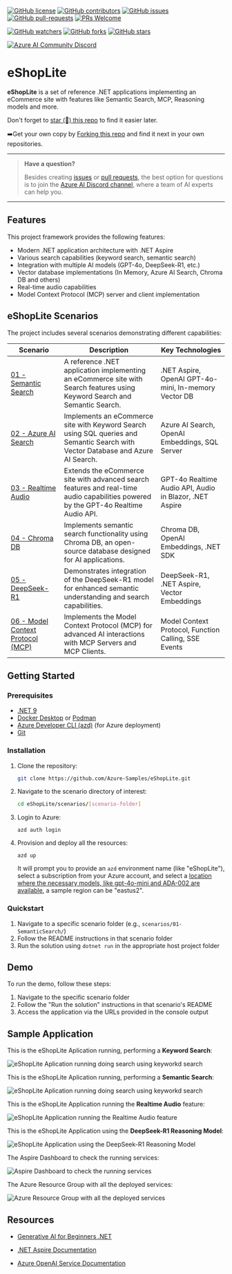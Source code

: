 [![GitHub license](https://img.shields.io/github/license/azure-samples/eshoplite.svg)](https://github.com/azure-samples/eshoplite/blob/main/LICENSE)
[![GitHub contributors](https://img.shields.io/github/contributors/azure-samples/eshoplite.svg)](https://github.com/azure-samples/eshoplite/graphs/contributors/)
[![GitHub issues](https://img.shields.io/github/issues/azure-samples/eshoplite.svg)](https://github.com/azure-samples/eshoplite/issues/)
[![GitHub pull-requests](https://img.shields.io/github/issues-pr/azure-samples/eshoplite.svg)](https://github.com/azure-samples/eshoplite/pulls/)
[![PRs Welcome](https://img.shields.io/badge/PRs-welcome-brightgreen.svg?style=flat-square)](http://makeapullrequest.com)

[![GitHub watchers](https://img.shields.io/github/watchers/azure-samples/eshoplite.svg?style=social&label=Watch)](https://github.com/azure-samples/eshoplite/watchers/)
[![GitHub forks](https://img.shields.io/github/forks/azure-samples/eshoplite.svg?style=social&label=Fork)](https://github.com/azure-samples/eshoplite/network/)
[![GitHub stars](https://img.shields.io/github/stars/azure-samples/eshoplite.svg?style=social&label=Star)](https://github.com/azure-samples/eshoplite/stargazers/)

[![Azure AI Community Discord](https://dcbadge.vercel.app/api/server/ByRwuEEgH4)](https://discord.com/invite/ByRwuEEgH4)

# eShopLite

**eShopLite** is a set of reference .NET applications implementing an eCommerce site with features like Semantic Search, MCP, Reasoning models and more.

Don't forget to [star (🌟) this repo](https://docs.github.com/en/get-started/exploring-projects-on-github/saving-repositories-with-stars) to find it easier later.

➡️Get your own copy by [Forking this repo](https://github.com/azure-samples/eshoplite/fork) and find it next in your own repositories.

---

> **Have a question?**
> 
> Besides creating [issues](https://github.com/azure-samples/eshoplite/issues) or [pull requests](https://github.com/azure-samples/eshoplite/pulls), the best option for questions is to join the [Azure AI Discord channel](https://discord.com/invite/ByRwuEEgH4), where a team of AI experts can help you.

---

## Features

This project framework provides the following features:

* Modern .NET application architecture with .NET Aspire
* Various search capabilities (keyword search, semantic search)
* Integration with multiple AI models (GPT-4o, DeepSeek-R1, etc.)
* Vector database implementations (In Memory, Azure AI Search, Chroma DB and others)
* Real-time audio capabilities
* Model Context Protocol (MCP) server and client implementation

## eShopLite Scenarios

The project includes several scenarios demonstrating different capabilities:

| Scenario | Description | Key Technologies |
|----------|-------------|-----------------|
| [01 - Semantic Search](./scenarios/01-SemanticSearch/) | A reference .NET application implementing an eCommerce site with Search features using Keyword Search and Semantic Search. | .NET Aspire, OpenAI GPT-4o-mini, In-memory Vector DB |
| [02 - Azure AI Search](./scenarios/02-AzureAISearch/) | Implements an eCommerce site with Keyword Search using SQL queries and Semantic Search with Vector Database and Azure AI Search. | Azure AI Search, OpenAI Embeddings, SQL Server |
| [03 - Realtime Audio](./scenarios/03-RealtimeAudio/) | Extends the eCommerce site with advanced search features and real-time audio capabilities powered by the GPT-4o Realtime Audio API. | GPT-4o Realtime Audio API, Audio in Blazor, .NET Aspire |
| [04 - Chroma DB](./scenarios/04-chromadb/) | Implements semantic search functionality using Chroma DB, an open-source database designed for AI applications. | Chroma DB, OpenAI Embeddings, .NET SDK |
| [05 - DeepSeek-R1](./scenarios/05-deepseek/) | Demonstrates integration of the DeepSeek-R1 model for enhanced semantic understanding and search capabilities. | DeepSeek-R1, .NET Aspire, Vector Embeddings |
| [06 - Model Context Protocol (MCP)](./scenarios/06-mcp/) | Implements the Model Context Protocol (MCP) for advanced AI interactions with MCP Servers and MCP Clients. | Model Context Protocol, Function Calling, SSE Events |

## Getting Started

### Prerequisites

- [.NET 9](https://dotnet.microsoft.com/download/dotnet/9.0)
- [Docker Desktop](https://www.docker.com/products/docker-desktop/) or [Podman](https://podman.io/)
- [Azure Developer CLI (azd)](https://aka.ms/install-azd) (for Azure deployment)
- [Git](https://git-scm.com/downloads)

### Installation

1. Clone the repository:
   ```bash
   git clone https://github.com/Azure-Samples/eShopLite.git
   ```

1. Navigate to the scenario directory of interest:
   ```bash
   cd eShopLite/scenarios/[scenario-folder]
   ```

1. Login to Azure:

    ```shell
    azd auth login
    ```

1. Provision and deploy all the resources:

    ```shell
    azd up
    ```

    It will prompt you to provide an `azd` environment name (like "eShopLite"), select a subscription from your Azure account, and select a [location where the necessary models, like gpt-4o-mini and ADA-002 are available](https://azure.microsoft.com/explore/global-infrastructure/products-by-region/?products=cognitive-services&regions=all), a sample region can be "eastus2".

### Quickstart

1. Navigate to a specific scenario folder (e.g., `scenarios/01-SemanticSearch/`)
2. Follow the README instructions in that scenario folder
3. Run the solution using `dotnet run` in the appropriate host project folder

## Demo

To run the demo, follow these steps:

1. Navigate to the specific scenario folder
2. Follow the "Run the solution" instructions in that scenario's README
3. Access the application via the URLs provided in the console output

## Sample Application

This is the eShopLite Aplication running, performing a **Keyword Search**:

![eShopLite Aplication running doing search using keyworkd search](./images/05eShopLite-SearchKeyWord.gif)

This is the eShopLite Aplication running, performing a **Semantic Search**:

![eShopLite Aplication running doing search using keyworkd search](./images/06eShopLite-SearchSemantic.gif)

This is the eShopLite Application running the **Realtime Audio** feature:

![eShopLite Application running the Realtime Audio feature](./images/07eShopLite-RealtimeAudio.gif)

This is the eShopLite Application using the **DeepSeek-R1 Reasoning Model**:

![eShopLite Application using the DeepSeek-R1 Reasoning Model](./images/07ReasoningSearch.png)

The Aspire Dashboard to check the running services:

![Aspire Dashboard to check the running services](./images/10AzureResources.png)

The Azure Resource Group with all the deployed services:

![Azure Resource Group with all the deployed services](./images/15AspireDashboard.png)


## Resources

- [Generative AI for Beginners .NET](https://aka.ms/genainnet)

- [.NET Aspire Documentation](https://learn.microsoft.com/dotnet/aspire/)

- [Azure OpenAI Service Documentation](https://learn.microsoft.com/azure/ai-services/openai/)
